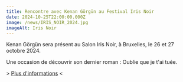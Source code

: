 ```yaml
---
title: Rencontre avec Kenan Görgün au Festival Iris Noir
date: 2024-10-25T22:00:00.000Z
image: /news/IRIS_NOIR_2024.jpg
imageAlt: Iris Noir
---
```


Kenan Görgün sera présent au Salon Iris Noir, à Bruxelles, le 26 et 27 octobre 2024.

Une occasion de découvrir son dernier roman : Oublie que je t'ai tuée.

\> [Plus d'informations](https://www.irisnoirbxl.com/) \<              
